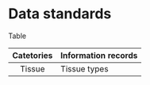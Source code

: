 # Data standards

Table 

| Catetories | Information records |
|:---:| :--- |
| Tissue | Tissue types 